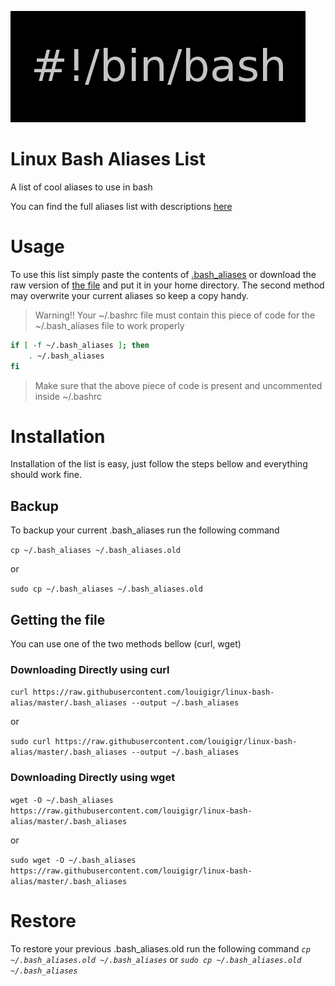 ![alt text](https://github.com/louigigr/linux-bash-alias/raw/master/bash.png "Linux Bash Alias")

# Linux Bash Aliases List
A list of cool aliases to use in bash

You can find the full aliases list with descriptions [here](./aliases-list.md)

# Usage
To use this list simply paste the contents of [.bash_aliases](./.bash_aliases) or download the raw version of [the file](./.bash_aliases) and put it in your home directory. The second method may overwrite your current aliases so keep a copy handy.

> Warning!! Your ~/.bashrc file must contain this piece of code for the ~/.bash_aliases file to work properly

```bash
if [ -f ~/.bash_aliases ]; then
    . ~/.bash_aliases
fi
```
> Make sure that the above piece of code is present and uncommented inside ~/.bashrc

# Installation
Installation of the list is easy, just follow the steps bellow and everything should work fine.
## Backup
To backup your current .bash_aliases run the following command

`cp ~/.bash_aliases ~/.bash_aliases.old`

or

`sudo cp ~/.bash_aliases ~/.bash_aliases.old`

## Getting the file
You can use one of the two methods bellow (curl, wget)

### Downloading Directly using curl

`curl https://raw.githubusercontent.com/louigigr/linux-bash-alias/master/.bash_aliases --output ~/.bash_aliases`

or

`sudo curl https://raw.githubusercontent.com/louigigr/linux-bash-alias/master/.bash_aliases --output ~/.bash_aliases`

### Downloading Directly using wget

`wget -O ~/.bash_aliases https://raw.githubusercontent.com/louigigr/linux-bash-alias/master/.bash_aliases`

or

`sudo wget -O ~/.bash_aliases https://raw.githubusercontent.com/louigigr/linux-bash-alias/master/.bash_aliases`

# Restore

To restore your previous .bash_aliases.old run the following command
*`cp ~/.bash_aliases.old ~/.bash_aliases`*
or
*`sudo cp ~/.bash_aliases.old ~/.bash_aliases`*
